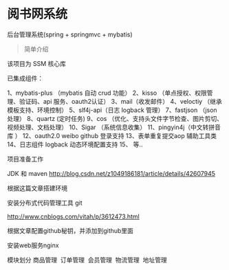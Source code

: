 # 阅书网系统

后台管理系统(spring + springmvc + mybatis)

> 简单介绍

该项目为 SSM 核心库

已集成组件：

1、mybatis-plus （mybatis 自动 crud 功能）
2、kisso （单点授权、权限管理、验证码、api 服务、oauth2认证）
3、mail（收发邮件）
4、veloctiy （继承模板支持、环境控制）
5、slf4j-api（日志 logback 管理）
7、fastjson （json 处理）
8、quartz (定时任务)
9、cos （优化、支持头文件字节检查、图片剪切、视频处理、文档处理）
10、Sigar （系统信息收集）
11、pingyin4j（中文转拼音库 ）
12、oauth2.0  weibo  github 登录支持
13、表单重复提交aop 辅助工具类
14、日志组件 logback 动态环境配置支持
15、 等..

项目准备工作

JDK 和 maven 
http://blog.csdn.net/z1049186181/article/details/42607945

根据这篇文章搭建环境

安装分布式代码管理工具 git

http://www.cnblogs.com/vitah/p/3612473.html

根据文章配置github秘钥，并添加到github里面

安装web服务nginx

模块划分
  商品管理
  订单管理
  会员管理
  物流管理
  地址管理
